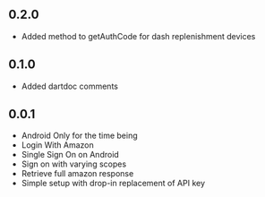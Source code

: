 ## 0.2.0

- Added method to getAuthCode for dash replenishment devices

## 0.1.0

- Added dartdoc comments

## 0.0.1

- Android Only for the time being
- Login With Amazon
- Single Sign On on Android
- Sign on with varying scopes
- Retrieve full amazon response
- Simple setup with drop-in replacement of API key
